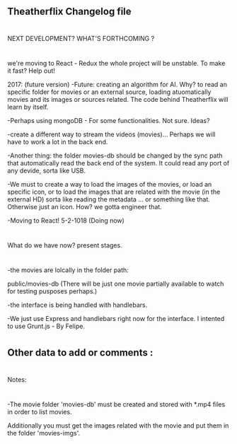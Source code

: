 Theatherflix Changelog file
-----------------------------------------
#
NEXT DEVELOPMENT? WHAT'S FORTHCOMING ?
#

we're moving to React - Redux the whole project will be unstable. To make it fast? Help out!

2017: (future version)
-Future: creating an algorithm for AI. Why? to read an specific folder for movies or an external source, loading atuomatically movies and its images or sources related. The code behind Theatherflix will learn by itself. 

-Perhaps using mongoDB - For some functionalities. Not sure. Ideas?

-create a different way to stream the videos (movies)... Perhaps we will have to work a lot in the back end.

-Another thing: the folder movies-db should be changed by the sync path that automatically read the back end of the system. It could read any port of any devide, sorta like USB. 

-We must to create a way to load the images of the movies, or load an specific icon, or to load the images that are related with the movie (in the external HD) sorta like reading the metadata ... or something like that. Otherwise just an icon. How? we gotta engineer that. 

-Moving to React! 5-2-1018 (Doing now)







#
What do we have now? present stages.
#
-the movies are lolcally in the folder path:

public/movies-db (There will be just one movie partially available to watch for testing pusposes perhaps.)

-the interface is being handled with handlebars.

-We just use Express and handlebars right now for the interface. I intented to use Grunt.js - By Felipe.


# 
Other data to add or comments :
-----------------------------------------
#
#

#
Notes:
#
-The movie folder 'movies-db' must be created and stored with *.mp4 files in order to list movies.

Additionally you must get the images related with the movie and put them in the folder 'movies-imgs'.
#
#

